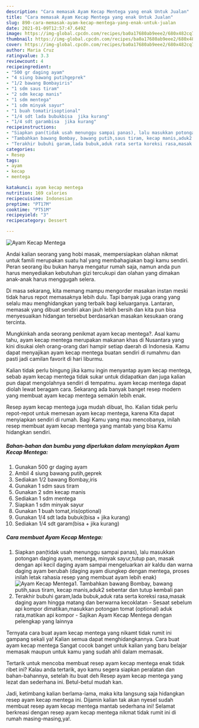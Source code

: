 ```yaml
---
description: "Cara memasak Ayam Kecap Mentega yang enak Untuk Jualan"
title: "Cara memasak Ayam Kecap Mentega yang enak Untuk Jualan"
slug: 890-cara-memasak-ayam-kecap-mentega-yang-enak-untuk-jualan
date: 2021-01-09T12:57:47.649Z
image: https://img-global.cpcdn.com/recipes/ba0a17680ab9eee2/680x482cq70/ayam-kecap-mentega-foto-resep-utama.jpg
thumbnail: https://img-global.cpcdn.com/recipes/ba0a17680ab9eee2/680x482cq70/ayam-kecap-mentega-foto-resep-utama.jpg
cover: https://img-global.cpcdn.com/recipes/ba0a17680ab9eee2/680x482cq70/ayam-kecap-mentega-foto-resep-utama.jpg
author: Maria Cruz
ratingvalue: 3.3
reviewcount: 4
recipeingredient:
- "500 gr daging ayam"
- "4 siung bawang putihgeprek"
- "1/2 bawang Bombayiris"
- "1 sdm saus tiram"
- "2 sdm kecap manis"
- "1 sdm mentega"
- "1 sdm minyak sayur"
- "1 buah tomatirisoptional"
- "1/4 sdt lada bubukbisa  jika kurang"
- "1/4 sdt garambisa  jika kurang"
recipeinstructions:
- "Siapkan pan(tidak usah menunggu sampai panas), lalu masukkan potongan daging ayam, mentega, minyak sayur,tutup pan, masak dengan api kecil daging ayam sampai mengeluarkan air kaldu dan warna daging ayam berubah (daging ayam diungkep dengan mentega, proses inilah letak rahasia resep yang membuat ayam lebih enak)"
- "Tambahkan bawang Bombay, bawang putih,saus tiram, kecap manis,aduk2 sebentar dan tutup kembali pan"
- "Terakhir bubuhi garam,lada bubuk,aduk rata serta koreksi rasa,masak daging ayam hingga matang dan berwarna kecoklatan Sesaat sebelum api kompor dimatikan,masukkan potongan tomat (optional) aduk rata,matikan api kompor Sajikan Ayam Kecap Mentega dengan pelengkap yang lainnya"
categories:
- Resep
tags:
- ayam
- kecap
- mentega

katakunci: ayam kecap mentega 
nutrition: 169 calories
recipecuisine: Indonesian
preptime: "PT17M"
cooktime: "PT51M"
recipeyield: "3"
recipecategory: Dessert

---
```



![Ayam Kecap Mentega](https://img-global.cpcdn.com/recipes/ba0a17680ab9eee2/680x482cq70/ayam-kecap-mentega-foto-resep-utama.jpg)

Andai kalian seorang yang hobi masak, mempersiapkan olahan nikmat untuk famili merupakan suatu hal yang membahagiakan bagi kamu sendiri. Peran seorang ibu bukan hanya mengatur rumah saja, namun anda pun harus menyediakan kebutuhan gizi tercukupi dan olahan yang dimakan anak-anak harus menggugah selera.

Di masa  sekarang, kita memang mampu mengorder masakan instan meski tidak harus repot memasaknya lebih dulu. Tapi banyak juga orang yang selalu mau menghidangkan yang terbaik bagi keluarganya. Lantaran, memasak yang dibuat sendiri akan jauh lebih bersih dan kita pun bisa menyesuaikan hidangan tersebut berdasarkan masakan kesukaan orang tercinta. 



Mungkinkah anda seorang penikmat ayam kecap mentega?. Asal kamu tahu, ayam kecap mentega merupakan makanan khas di Nusantara yang kini disukai oleh orang-orang dari hampir setiap daerah di Indonesia. Kamu dapat menyajikan ayam kecap mentega buatan sendiri di rumahmu dan pasti jadi camilan favorit di hari liburmu.

Kalian tidak perlu bingung jika kamu ingin menyantap ayam kecap mentega, sebab ayam kecap mentega tidak sukar untuk didapatkan dan juga kalian pun dapat mengolahnya sendiri di tempatmu. ayam kecap mentega dapat diolah lewat beragam cara. Sekarang ada banyak banget resep modern yang membuat ayam kecap mentega semakin lebih enak.

Resep ayam kecap mentega juga mudah dibuat, lho. Kalian tidak perlu repot-repot untuk memesan ayam kecap mentega, karena Kita dapat menyiapkan sendiri di rumah. Bagi Kamu yang mau mencobanya, inilah resep membuat ayam kecap mentega yang mantab yang bisa Kamu hidangkan sendiri.

<!--inarticleads1-->

##### Bahan-bahan dan bumbu yang diperlukan dalam menyiapkan Ayam Kecap Mentega:

1. Gunakan 500 gr daging ayam
1. Ambil 4 siung bawang putih,geprek
1. Sediakan 1/2 bawang Bombay,iris
1. Gunakan 1 sdm saus tiram
1. Gunakan 2 sdm kecap manis
1. Sediakan 1 sdm mentega
1. Siapkan 1 sdm minyak sayur
1. Gunakan 1 buah tomat,iris(optional)
1. Gunakan 1/4 sdt lada bubuk(bisa + jika kurang)
1. Sediakan 1/4 sdt garam(bisa + jika kurang)




<!--inarticleads2-->

##### Cara membuat Ayam Kecap Mentega:

1. Siapkan pan(tidak usah menunggu sampai panas), lalu masukkan potongan daging ayam, mentega, minyak sayur,tutup pan, masak dengan api kecil daging ayam sampai mengeluarkan air kaldu dan warna daging ayam berubah (daging ayam diungkep dengan mentega, proses inilah letak rahasia resep yang membuat ayam lebih enak)
<img src="//assets-global.cpcdn.com/assets/icons/button_play-2c75c40dde080a61004c1f40b05d8f140eaff45d7e9e6481dc71c63d2e7c4909.png" alt="Ayam Kecap Mentega">1. Tambahkan bawang Bombay, bawang putih,saus tiram, kecap manis,aduk2 sebentar dan tutup kembali pan
1. Terakhir bubuhi garam,lada bubuk,aduk rata serta koreksi rasa,masak daging ayam hingga matang dan berwarna kecoklatan - Sesaat sebelum api kompor dimatikan,masukkan potongan tomat (optional) aduk rata,matikan api kompor - Sajikan Ayam Kecap Mentega dengan pelengkap yang lainnya




Ternyata cara buat ayam kecap mentega yang nikamt tidak rumit ini gampang sekali ya! Kalian semua dapat menghidangkannya. Cara buat ayam kecap mentega Sangat cocok banget untuk kalian yang baru belajar memasak maupun untuk kamu yang sudah ahli dalam memasak.

Tertarik untuk mencoba membuat resep ayam kecap mentega enak tidak ribet ini? Kalau anda tertarik, ayo kamu segera siapkan peralatan dan bahan-bahannya, setelah itu buat deh Resep ayam kecap mentega yang lezat dan sederhana ini. Betul-betul mudah kan. 

Jadi, ketimbang kalian berlama-lama, maka kita langsung saja hidangkan resep ayam kecap mentega ini. Dijamin kalian tak akan nyesel sudah membuat resep ayam kecap mentega mantab sederhana ini! Selamat berkreasi dengan resep ayam kecap mentega nikmat tidak rumit ini di rumah masing-masing,ya!.

